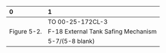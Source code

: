 | 0           | 1                                   |
|:------------|:------------------------------------|
|             | TO 00-25-172CL-3                    |
| Figure 5-2. | F-18 External Tank Safing Mechanism |
|             | 5-7/(5-8 blank)                     |